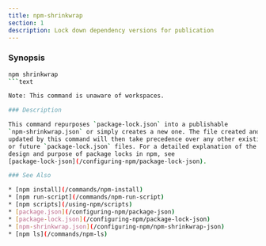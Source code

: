 ```yaml
---
title: npm-shrinkwrap
section: 1
description: Lock down dependency versions for publication
---
```


### Synopsis

```bash
npm shrinkwrap
```text

Note: This command is unaware of workspaces.

### Description

This command repurposes `package-lock.json` into a publishable
`npm-shrinkwrap.json` or simply creates a new one. The file created and
updated by this command will then take precedence over any other existing
or future `package-lock.json` files. For a detailed explanation of the
design and purpose of package locks in npm, see
[package-lock-json](/configuring-npm/package-lock-json).

### See Also

* [npm install](/commands/npm-install)
* [npm run-script](/commands/npm-run-script)
* [npm scripts](/using-npm/scripts)
* [package.json](/configuring-npm/package-json)
* [package-lock.json](/configuring-npm/package-lock-json)
* [npm-shrinkwrap.json](/configuring-npm/npm-shrinkwrap-json)
* [npm ls](/commands/npm-ls)
